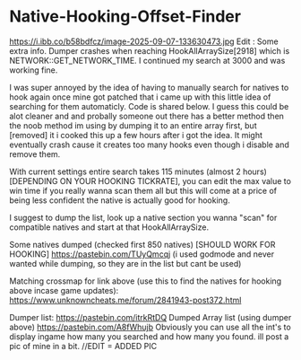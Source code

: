 # Native-Hooking-Offset-Finder
https://i.ibb.co/b58bdfcz/image-2025-09-07-133630473.jpg
Edit : Some extra info. Dumper crashes when reaching HookAllArraySize[2918] which is NETWORK::GET_NETWORK_TIME. I continued my search at 3000 and was working fine.

I was super annoyed by the idea of having to manually search for natives to hook again once mine got patched that i came up with this little idea of searching for them automaticly.
Code is shared below.
I guess this could be alot cleaner and and probally someone out there has a better method then the noob method im using by dumping it to an entire array first, but [removed] it i cooked this up a few hours after i got the idea.
It might eventually crash cause it creates too many hooks even though i disable and remove them.

With current settings entire search takes 115 minutes (almost 2 hours)[DEPENDING ON YOUR HOOKING TICKRATE], you can edit the max value to win time if you really wanna scan them all but this will come at a price of being less confident the native is actually good for hooking.

I suggest to dump the list, look up a native section you wanna "scan" for compatible natives and start at that HookAllArraySize.


Some natives dumped (checked first 850 natives) [SHOULD WORK FOR HOOKING]
https://pastebin.com/TUyQmcqj (i used godmode and never wanted while dumping, so they are in the list but cant be used)

Matching crossmap for link above (use this to find the natives for hooking above incase game updates):
https://www.unknowncheats.me/forum/2841943-post372.html

Dumper list:
https://pastebin.com/itrkRtDQ
Dumped Array list (using dumper above)
https://pastebin.com/A8fWhujb
Obviously you can use all the int's to display ingame how many you searched and how many you found. ill post a pic of mine in a bit. //EDIT = ADDED PIC
